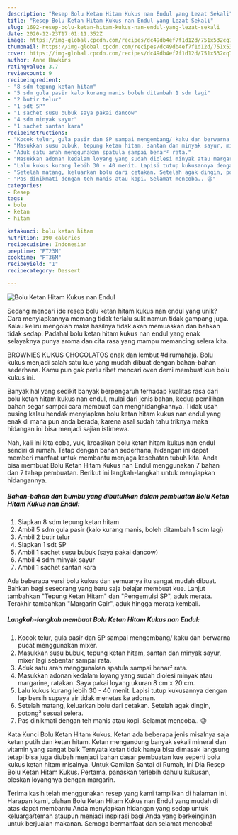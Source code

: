 ```yaml
---
description: "Resep Bolu Ketan Hitam Kukus nan Endul yang Lezat Sekali"
title: "Resep Bolu Ketan Hitam Kukus nan Endul yang Lezat Sekali"
slug: 1692-resep-bolu-ketan-hitam-kukus-nan-endul-yang-lezat-sekali
date: 2020-12-23T17:01:11.352Z
image: https://img-global.cpcdn.com/recipes/dc49db4ef7f1d12d/751x532cq70/bolu-ketan-hitam-kukus-nan-endul-foto-resep-utama.jpg
thumbnail: https://img-global.cpcdn.com/recipes/dc49db4ef7f1d12d/751x532cq70/bolu-ketan-hitam-kukus-nan-endul-foto-resep-utama.jpg
cover: https://img-global.cpcdn.com/recipes/dc49db4ef7f1d12d/751x532cq70/bolu-ketan-hitam-kukus-nan-endul-foto-resep-utama.jpg
author: Anne Hawkins
ratingvalue: 3.7
reviewcount: 9
recipeingredient:
- "8 sdm tepung ketan hitam"
- "5 sdm gula pasir kalo kurang manis boleh ditambah 1 sdm lagi"
- "2 butir telur"
- "1 sdt SP"
- "1 sachet susu bubuk saya pakai dancow"
- "4 sdm minyak sayur"
- "1 sachet santan kara"
recipeinstructions:
- "Kocok telur, gula pasir dan SP sampai mengembang/ kaku dan berwarna pucat menggunakan mixer."
- "Masukkan susu bubuk, tepung ketan hitam, santan dan minyak sayur, mixer lagi sebentar sampai rata."
- "Aduk satu arah menggunakan spatula sampai benar² rata."
- "Masukkan adonan kedalam loyang yang sudah diolesi minyak atau margarine, ratakan. Saya pakai loyang ukuran 8 cm x 20 cm."
- "Lalu kukus kurang lebih 30 - 40 menit. Lapisi tutup kukusannya dengan lap bersih supaya air tidak menetes ke adonan."
- "Setelah matang, keluarkan bolu dari cetakan. Setelah agak dingin, potong² sesuai selera."
- "Pas dinikmati dengan teh manis atau kopi. Selamat mencoba.. 😉"
categories:
- Resep
tags:
- bolu
- ketan
- hitam

katakunci: bolu ketan hitam 
nutrition: 190 calories
recipecuisine: Indonesian
preptime: "PT23M"
cooktime: "PT36M"
recipeyield: "1"
recipecategory: Dessert

---
```



![Bolu Ketan Hitam Kukus nan Endul](https://img-global.cpcdn.com/recipes/dc49db4ef7f1d12d/751x532cq70/bolu-ketan-hitam-kukus-nan-endul-foto-resep-utama.jpg)

Sedang mencari ide resep bolu ketan hitam kukus nan endul yang unik? Cara menyiapkannya memang tidak terlalu sulit namun tidak gampang juga. Kalau keliru mengolah maka hasilnya tidak akan memuaskan dan bahkan tidak sedap. Padahal bolu ketan hitam kukus nan endul yang enak selayaknya punya aroma dan cita rasa yang mampu memancing selera kita.

BROWNIES KUKUS CHOCOLATOS enak dan lembut #dirumahaja. Bolu kukus menjadi salah satu kue yang mudah dibuat dengan bahan-bahan sederhana. Kamu pun gak perlu ribet mencari oven demi membuat kue bolu kukus ini.

Banyak hal yang sedikit banyak berpengaruh terhadap kualitas rasa dari bolu ketan hitam kukus nan endul, mulai dari jenis bahan, kedua pemilihan bahan segar sampai cara membuat dan menghidangkannya. Tidak usah pusing kalau hendak menyiapkan bolu ketan hitam kukus nan endul yang enak di mana pun anda berada, karena asal sudah tahu triknya maka hidangan ini bisa menjadi sajian istimewa.


Nah, kali ini kita coba, yuk, kreasikan bolu ketan hitam kukus nan endul sendiri di rumah. Tetap dengan bahan sederhana, hidangan ini dapat memberi manfaat untuk membantu menjaga kesehatan tubuh kita. Anda bisa membuat Bolu Ketan Hitam Kukus nan Endul menggunakan 7 bahan dan 7 tahap pembuatan. Berikut ini langkah-langkah untuk menyiapkan hidangannya.

<!--inarticleads1-->

##### Bahan-bahan dan bumbu yang dibutuhkan dalam pembuatan Bolu Ketan Hitam Kukus nan Endul:

1. Siapkan 8 sdm tepung ketan hitam
1. Ambil 5 sdm gula pasir (kalo kurang manis, boleh ditambah 1 sdm lagi)
1. Ambil 2 butir telur
1. Siapkan 1 sdt SP
1. Ambil 1 sachet susu bubuk (saya pakai dancow)
1. Ambil 4 sdm minyak sayur
1. Ambil 1 sachet santan kara


Ada beberapa versi bolu kukus dan semuanya itu sangat mudah dibuat. Bahkan bagi seseorang yang baru saja belajar membuat kue. Lanjut tambahkan &#34;Tepung Ketan Hitam&#34; dan &#34;Pengemulsi SP&#34;, aduk merata. Terakhir tambahkan &#34;Margarin Cair&#34;, aduk hingga merata kembali. 

<!--inarticleads2-->

##### Langkah-langkah membuat Bolu Ketan Hitam Kukus nan Endul:

1. Kocok telur, gula pasir dan SP sampai mengembang/ kaku dan berwarna pucat menggunakan mixer.
1. Masukkan susu bubuk, tepung ketan hitam, santan dan minyak sayur, mixer lagi sebentar sampai rata.
1. Aduk satu arah menggunakan spatula sampai benar² rata.
1. Masukkan adonan kedalam loyang yang sudah diolesi minyak atau margarine, ratakan. Saya pakai loyang ukuran 8 cm x 20 cm.
1. Lalu kukus kurang lebih 30 - 40 menit. Lapisi tutup kukusannya dengan lap bersih supaya air tidak menetes ke adonan.
1. Setelah matang, keluarkan bolu dari cetakan. Setelah agak dingin, potong² sesuai selera.
1. Pas dinikmati dengan teh manis atau kopi. Selamat mencoba.. 😉


Kata Kunci Bolu Ketan Hitam Kukus. Ketan ada beberapa jenis misalnya saja ketan putih dan ketan hitam. Ketan mengandung banyak sekali mineral dan vitamin yang sangat baik Ternyata ketan tidak hanya bisa dimasak langsung tetapi bisa juga diubah menjadi bahan dasar pembuatan kue seperti bolu kukus ketan hitam misalnya. Untuk Camilan Santai di Rumah, Ini Dia Resep Bolu Ketan Hitam Kukus. Pertama, panaskan terlebih dahulu kukusan, oleskan loyangnya dengan margarin. 

Terima kasih telah menggunakan resep yang kami tampilkan di halaman ini. Harapan kami, olahan Bolu Ketan Hitam Kukus nan Endul yang mudah di atas dapat membantu Anda menyiapkan hidangan yang sedap untuk keluarga/teman ataupun menjadi inspirasi bagi Anda yang berkeinginan untuk berjualan makanan. Semoga bermanfaat dan selamat mencoba!
